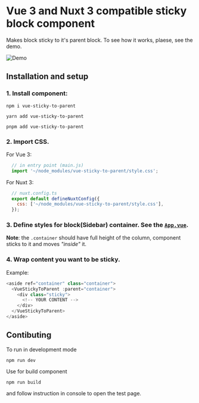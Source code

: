 # Vue 3 and Nuxt 3 compatible sticky block component

Makes block sticky to it's parent block. To see how it works, plaese, see the demo.

![Demo]('./public/demo.webp')

## Installation and setup

### 1. Install component:

```shell
npm i vue-sticky-to-parent
```

```shell
yarn add vue-sticky-to-parent
```

```shell
pnpm add vue-sticky-to-parent
```

### 2. Import CSS.
For Vue 3:
```javascript
  // in entry point (main.js)
  import '~/node_modules/vue-sticky-to-parent/style.css';
```
For Nuxt 3:
```javascript
  // nuxt.config.ts
  export default defineNuxtConfig({
    css: ['~/node_modules/vue-sticky-to-parent/style.css'],
  });
```

### 3. Define styles for block(Sidebar) container. See the [`App.vue`]('./src/App.vue').

**Note**: the `.container` should have full height of the column, component sticks to it and moves _"inside"_ it.

### 4. Wrap content you want to be sticky.
Example:
```javascript
<aside ref="container" class="container">
  <VueStickyToParent :parent="container">
    <div class="sticky">
      <!-- YOUR CONTENT -->
    </div>
  </VueStickyToParent>
</aside>
```

## Contibuting

To run in development mode 
```shell
npm run dev
```

Use for build component
```shell
npm run build
```
and follow instruction in console to open the test page.
